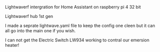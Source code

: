 Lightwaverf intergration for Home Assistant on raspberry pi 4 32 bit

Lightwaverf hub 1st gen

I made a seprate lightwave.yaml file to keep the config one cleen but it can all go into the main one if you wish.

I can not get the Electric Switch LW934 working to contral our emersion heater!
